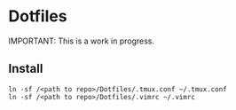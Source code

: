 # Dotfiles

IMPORTANT: This is a work in progress.

## Install

```
ln -sf /<path to repo>/Dotfiles/.tmux.conf ~/.tmux.conf
ln -sf /<path to repo>/Dotfiles/.vimrc ~/.vimrc
```
